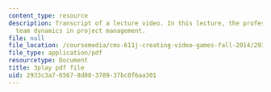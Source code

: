 ```yaml
---
content_type: resource
description: Transcript of a lecture video. In this lecture, the professors discuss
  team dynamics in project management.
file: null
file_location: /coursemedia/cms-611j-creating-video-games-fall-2014/2933c3a765678d08378937bc0f6aa301_Av9sFr_NsBU.pdf
file_type: application/pdf
resourcetype: Document
title: 3play pdf file
uid: 2933c3a7-6567-8d08-3789-37bc0f6aa301
---
```

